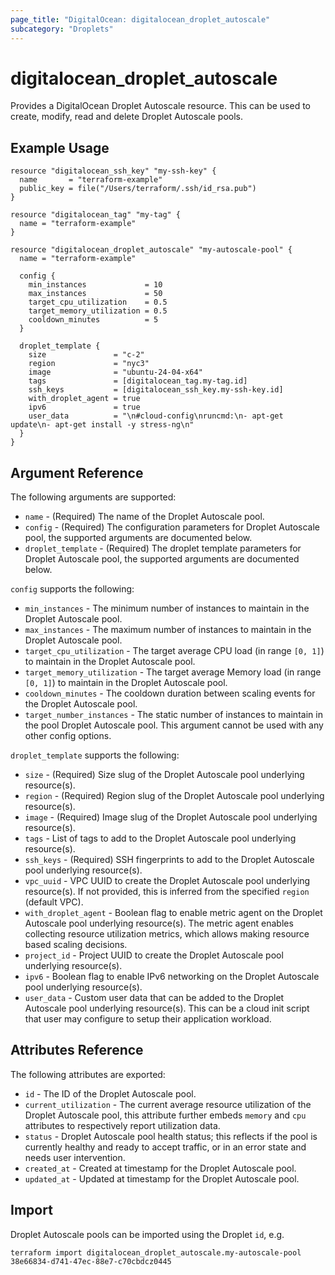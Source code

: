 ```yaml
---
page_title: "DigitalOcean: digitalocean_droplet_autoscale"
subcategory: "Droplets"
---
```


# digitalocean\_droplet\_autoscale

Provides a DigitalOcean Droplet Autoscale resource. This can be used to create, modify, 
read and delete Droplet Autoscale pools.

## Example Usage

```hcl
resource "digitalocean_ssh_key" "my-ssh-key" {
  name       = "terraform-example"
  public_key = file("/Users/terraform/.ssh/id_rsa.pub")
}

resource "digitalocean_tag" "my-tag" {
  name = "terraform-example"
}

resource "digitalocean_droplet_autoscale" "my-autoscale-pool" {
  name = "terraform-example"

  config {
    min_instances             = 10
    max_instances             = 50
    target_cpu_utilization    = 0.5
    target_memory_utilization = 0.5
    cooldown_minutes          = 5
  }

  droplet_template {
    size               = "c-2"
    region             = "nyc3"
    image              = "ubuntu-24-04-x64"
    tags               = [digitalocean_tag.my-tag.id]
    ssh_keys           = [digitalocean_ssh_key.my-ssh-key.id]
    with_droplet_agent = true
    ipv6               = true
    user_data          = "\n#cloud-config\nruncmd:\n- apt-get update\n- apt-get install -y stress-ng\n"
  }
}
```

## Argument Reference

The following arguments are supported:

* `name` - (Required) The name of the Droplet Autoscale pool.
* `config` - (Required) The configuration parameters for Droplet Autoscale pool, the supported arguments are 
documented below.
* `droplet_template` - (Required) The droplet template parameters for Droplet Autoscale pool, the supported arguments 
are documented below.

`config` supports the following:

* `min_instances` - The minimum number of instances to maintain in the Droplet Autoscale pool.
* `max_instances` - The maximum number of instances to maintain in the Droplet Autoscale pool.
* `target_cpu_utilization` - The target average CPU load (in range `[0, 1]`) to maintain in the Droplet Autoscale pool. 
* `target_memory_utilization` - The target average Memory load (in range `[0, 1]`) to maintain in the Droplet Autoscale 
pool.
* `cooldown_minutes` - The cooldown duration between scaling events for the Droplet Autoscale pool.
* `target_number_instances` - The static number of instances to maintain in the pool Droplet Autoscale pool. This
argument cannot be used with any other config options.

`droplet_template` supports the following:

* `size` - (Required) Size slug of the Droplet Autoscale pool underlying resource(s).
* `region` - (Required) Region slug of the Droplet Autoscale pool underlying resource(s).
* `image` - (Required) Image slug of the Droplet Autoscale pool underlying resource(s).
* `tags` - List of tags to add to the Droplet Autoscale pool underlying resource(s).
* `ssh_keys` - (Required) SSH fingerprints to add to the Droplet Autoscale pool underlying resource(s).
* `vpc_uuid` - VPC UUID to create the Droplet Autoscale pool underlying resource(s). If not provided, this is inferred
from the specified `region` (default VPC).
* `with_droplet_agent` - Boolean flag to enable metric agent on the Droplet Autoscale pool underlying resource(s). The
metric agent enables collecting resource utilization metrics, which allows making resource based scaling decisions.
* `project_id` - Project UUID to create the Droplet Autoscale pool underlying resource(s).
* `ipv6` - Boolean flag to enable IPv6 networking on the Droplet Autoscale pool underlying resource(s).
* `user_data` - Custom user data that can be added to the Droplet Autoscale pool underlying resource(s). This can be a 
cloud init script that user may configure to setup their application workload.

## Attributes Reference

The following attributes are exported:

* `id` - The ID of the Droplet Autoscale pool.
* `current_utilization` - The current average resource utilization of the Droplet Autoscale pool, this attribute further
embeds `memory` and `cpu` attributes to respectively report utilization data.
* `status` - Droplet Autoscale pool health status; this reflects if the pool is currently healthy and ready to accept
traffic, or in an error state and needs user intervention.
* `created_at` - Created at timestamp for the Droplet Autoscale pool.
* `updated_at` - Updated at timestamp for the Droplet Autoscale pool.

## Import

Droplet Autoscale pools can be imported using the Droplet `id`, e.g.

```
terraform import digitalocean_droplet_autoscale.my-autoscale-pool 38e66834-d741-47ec-88e7-c70cbdcz0445
```
